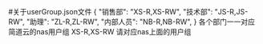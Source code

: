 #关于userGroup.json文件
{
	"销售部": "XS-R,XS-RW",
	"技术部": "JS-R,JS-RW",
	"助理": "ZL-R,ZL-RW",
	"内部人员": "NB-R,NB-RW",
}
各个部门一一对应简道云的nas用户组
XS-R,XS-RW 请对应nas上面的用户组